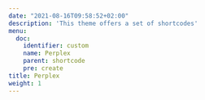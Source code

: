```yaml
---
date: "2021-08-16T09:58:52+02:00"
description: 'This theme offers a set of shortcodes'
menu:
  doc:
    identifier: custom
    name: Perplex
    parent: shortcode
    pre: create    
title: Perplex
weight: 1
---
```

